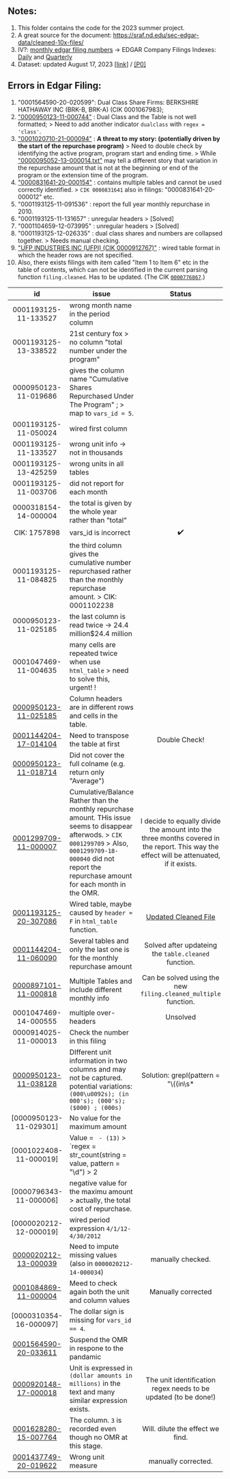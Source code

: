 ## Notes: 
1. This folder contains the code for the 2023 summer project.
2. A great source for the document: https://sraf.nd.edu/sec-edgar-data/cleaned-10x-files/
3. IV?: [monthly edgar filing numbers](https://www.sec.gov/about/sec-docket.shtml) -> EDGAR Company Filings Indexes: [Daily](https://www.sec.gov/Archives/edgar/daily-index/) and [Quarterly](https://www.sec.gov/Archives/edgar/full-index/)
4. Dataset: updated August 17, 2023 [[link]](https:/hongyileoxu.github.io/research/RepurchaseProject/ShaRep_AIA_merge_Aug17_2023.csv) / [[P0]](https:/hongyileoxu.github.io/research/RepurchaseProject/Repurchase_BBAIA_merge_v1b.html)






## Errors in Edgar Filing: 
1. "0001564590-20-020599": Dual Class Share Firms: BERKSHIRE HATHAWAY INC (BRK-B, BRK-A) (CIK 0001067983);
2. ["0000950123-11-000744"](https://www.sec.gov/Archives/edgar/data/5133/000095012311000744/0000950123-11-000744.txt) : Dual Class and the Table is not well formatted; > Need to add another indicator `dualclass` with `regex = 'class'`.
3. ["0001020710-21-000094"](https://www.sec.gov/Archives/edgar/data/1020710/000102071021000094/0001020710-21-000094.txt) : **A threat to my story: (potentially driven by the start of the repurchase program)** > Need to double check by identifying the active program, program start and ending time. > While ["0000095052-13-000014.txt"](https://www.sec.gov/Archives/edgar/data/95052/000009505213000014/0000095052-13-000014.txt) may tell a different story that variation in the repurchase amount that is not at the beginning or end of the program or the extension time of the program.
4. ["0000831641-20-000154"](https://www.sec.gov/Archives/edgar/data/831641/000083164120000154/0000831641-20-000154.txt) : contains multiple tables and cannot be used correctly identified. > `CIK 0000831641` also in filings: "0000831641-20-000012" etc.
5. "0001193125-11-091536" : report the full year monthly repurchase in 2010.
6. "0001193125-11-131657" : unregular headers > [Solved]
7. "0001104659-12-073995" : unregular headers > [Solved]
8. "0001193125-12-026335" : dual class shares and numbers are collapsed together. > Needs manual checking. 
9. ["UFP INDUSTRIES INC (UFPI) (CIK 0000912767)"](https://www.sec.gov/edgar/search/#/dateRange=custom&category=custom&ciks=0000912767&entityName=UFP%2520INDUSTRIES%2520INC%2520(UFPI)%2520(CIK%25200000912767)&startdt=2010-01-01&enddt=2023-08-18&forms=10-K%252C10-KT%252C10-Q%252C10-QT) : wired table format in which the header rows are not specified. 
10. Also, there exists filings with item called "Item 1 to Item 6" etc in the table of contents, which can not be identified in the current parsing function `filing.cleaned`. Has to be updated. (The CIK [`0000776867`](https://www.sec.gov/Archives/edgar/data/0000776867/000077686717000012/0000776867-17-000012-index.html).) 

| id | issue | Status | 
| :---:   | --- |  :---: |
| 0001193125-11-133527 | wrong month name in the period column  | 
| 0001193125-13-338522 | 21st century fox > no column "total number under the program"  | 
| 0000950123-11-019686 | gives the column name "Cumulative Shares Repurchased Under The Program" ; > map to `vars_id = 5`. | 
| 0001193125-11-050024 | wired first column  | 
| 0001193125-11-133527 | wrong unit info -> not in thousands  | 
| 0001193125-13-425259 | wrong units in all tables | 
| 0001193125-11-003706 | did not report for each month | 
| 0000318154-14-000004 | the total is given by the whole year rather than "total" |
| CIK: 1757898 | vars_id is incorrect | ✔️ | 
| 0001193125-11-084825 | the third column gives the cumulative number repurchased rather than the monthly repurchase amount. > CIK: 0001102238 |
| 0000950123-11-025185 | the last column is read twice -> 24.4 million$24.4 million | 
| 0001047469-11-004635 | many cells are repeated twice when use `html_table` > need to solve this, urgent! ! 
| [0000950123-11-025185](https://www.sec.gov/Archives/edgar/data/56679/000095012311025185/0000950123-11-025185.txt) | Column headers are in different rows and cells in the table. | 
| [0001144204-17-014104](https://www.sec.gov/Archives/edgar/data/1130144/000114420417014104/0001144204-17-014104.txt) | Need to transpose the table at first | Double Check! | 
| [0000950123-11-018714](https://www.sec.gov/Archives/edgar/data/917273/000095012311018714/0000950123-11-018714.txt) | Did not cover the full colname (e.g. return only "Average") | 
| [0001299709-11-000007](https://www.sec.gov/Archives/edgar/data/1299709/000129970911000007/0001299709-11-000007.txt) | Cumulative/Balance Rather than the monthly repurchase amount. THis issue seems to disappear afterwods. > `CIK 0001299709` > Also, `0001299709-18-000040` did not report the repurchase amount for each month in the OMR. | I decide to equally divide the amount into the three months covered in the report. This way the effect will be attenuated, if it exists. |
| [0001193125-20-307086](https://www.sec.gov/Archives/edgar/data/1145255/000119312520307086/0001193125-20-307086.txt) | Wired table, maybe caused by `header = F` in `html_table` function. | [Updated Cleaned File](https://github.com/hongyileoxu/hongyileoxu.github.io/blob/3971fa1dcf41da6f542e61aa3552b9e1999e54c6/research/RepurchaseProject/0001193125-20-307086_updated.txt) | 
| [0001144204-11-060090](https://www.sec.gov/Archives/edgar/data/1301611/000114420411060090/0001144204-11-060090.txt) | Several tables and only the last one is for the monthly repurchase amount | Solved after updateing the `table.cleaned` function. | 
| [0000897101-11-000818](https://www.sec.gov/Archives/edgar/data/875355/000089710111000818/0000897101-11-000818.txt) | Multiple Tables and include different monthly info | Can be solved using the new  `filing.cleaned_multiple` function. | 
| 0001047469-14-000555 | multiple over-headers | Unsolved | 
| 0000914025-11-000013 | Check the number in this filing | 
| [0000950123-11-038128](https://www.sec.gov/Archives/edgar/data/48898/000095012311038128/0000950123-11-038128.txt) | DIfferent unit information in two columns and may not be captured. potential variations: `(000\u0092s); (in 000's); (000's); ($000) ; (000s)` | Solution: grepl(pattern = "\\((in\\s*|\\$)?0{3}", x = c("(000\u0092s)", "(in 000's)", "(000's)", "($000)","(000s)", "(in  000")) | 
| [0000950123-11-029301] | No value for the maximum amount | 
| [0001022408-11-000019] | Value = ` - (13)` > `regex = str_count(string = value, pattern = "\\d") > 2 | 
| [0000796343-11-000006] | negative value for the maximu amount > actually, the total cost of repurchase. | 
| [0000020212-12-000019] | wired period expression `4/1/12-4/30/2012` | 
| [0000020212-13-000039](https://www.sec.gov/Archives/edgar/data/20212/000002021213000039/0000020212-13-000039.txt) | Need to impute missing values (also in `0000020212-14-000034`) | manually checked. | 
| [0001084869-11-000004](https://www.sec.gov/Archives/edgar/data/1084869/000108486911000004/0001084869-11-000004.txt) | Meed to check again both the unit and column values | Manually corrected | 
| [0000310354-16-000097] | The dollar sign is missing for `vars_id == 4`. | 
| [0001564590-20-033611](https://www.sec.gov/Archives/edgar/data/110621/000156459020033611/0001564590-20-033611.txt) | Suspend the OMR in respone to the pandamic | 
| [0000920148-17-000018](https://www.sec.gov/Archives/edgar/data/0000920148/000092014817000018/0000920148-17-000018-index.html) | Unit is expressed in `(dollar amounts in millions)` in the text and many similar expression exists. | The unit identification regex needs to be updated (to be done!) | 
| [0001628280-15-007764](https://www.sec.gov/Archives/edgar/data/0001032033/000162828015007764/0001628280-15-007764-index.html) | The column. `3` is recorded even though no OMR at this stage. | Will. dilute the effect we find. |
| [0001437749-20-019622](https://www.sec.gov/Archives/edgar/data/0001084869/000143774920019622/0001437749-20-019622-index.html) | Wrong unit measure | manually corrected. 






